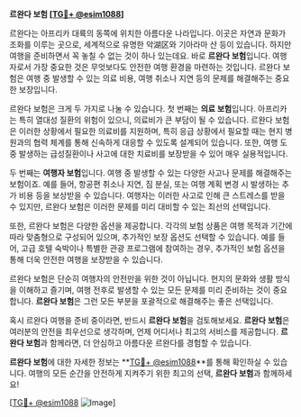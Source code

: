 **르완다 보험 [[TG💪+ @esim1088](https://t.me/s/esim1088)]**

르완다는 아프리카 대륙의 동쪽에 위치한 아름다운 나라입니다. 이곳은 자연과 문화가 조화를 이루는 곳으로, 세계적으로 유명한 악湖区와 기아라마 산 등이 있습니다. 하지만 여행을 준비하면서 꼭 놓칠 수 없는 것이 하나 있는데요. 바로 **르완다 보험**입니다. 여행자로서 가장 중요한 것은 무엇보다도 안전한 여행 환경을 마련하는 것입니다. 르완다 보험은 여행 중 발생할 수 있는 의료 비용, 여행 취소나 지연 등의 문제를 해결해주는 중요한 보장입니다.

르완다 보험은 크게 두 가지로 나눌 수 있습니다. 첫 번째는 **의료 보험**입니다. 아프리카는 특히 열대성 질환의 위험이 있으니, 의료비가 큰 부담이 될 수 있습니다. 르완다 보험은 이러한 상황에서 필요한 의료비를 지원하며, 특히 응급 상황에서 필요할 때는 현지 병원과의 협력 체계를 통해 신속하게 대응할 수 있도록 설계되어 있습니다. 또한, 여행 도중 발생하는 급성질환이나 사고에 대한 치료비를 보장받을 수 있어 매우 실용적입니다.

두 번째는 **여행자 보험**입니다. 여행 중 발생할 수 있는 다양한 사고나 문제를 해결해주는 보험이죠. 예를 들어, 항공편 취소나 지연, 짐 분실, 또는 여행 계획 변경 시 발생하는 추가 비용 등을 보상받을 수 있습니다. 여행자는 이러한 사고로 인해 큰 스트레스를 받을 수 있지만, 르완다 보험은 이러한 문제를 미리 대비할 수 있는 최선의 선택입니다.

또한, 르완다 보험은 다양한 옵션을 제공합니다. 각각의 보험 상품은 여행 목적과 기간에 따라 맞춤형으로 구성되어 있으며, 추가적인 보장 옵션도 선택할 수 있습니다. 예를 들어, 고급 호텔 숙박이나 특별한 관광 프로그램에 참여하는 경우, 추가적인 보험 옵션을 통해 더욱 안전한 여행을 보장받을 수 있습니다.

르완다 보험은 단순히 여행자의 안전만을 위한 것이 아닙니다. 현지의 문화와 생활 방식을 이해하고 즐기며, 여행 전후로 발생할 수 있는 모든 문제를 미리 준비하는 것이 중요합니다. **르완다 보험**은 그런 모든 부분을 포괄적으로 해결해주는 좋은 선택입니다.

혹시 르완다 여행을 준비 중이라면, 반드시 **르완다 보험**을 검토해보세요. **르완다 보험**은 여러분의 안전을 최우선으로 생각하며, 언제 어디서나 최고의 서비스를 제공합니다. **르완다 보험**과 함께라면, 더 안심하고 아름다운 르완다를 경험할 수 있습니다.

**르완다 보험**에 대한 자세한 정보는 **[TG💪+ @esim1088](https://t.me/s/esim1088)**를 통해 확인하실 수 있습니다. 여행의 모든 순간을 안전하게 지켜주기 위한 최고의 선택, **르완다 보험**과 함께하세요!

[[TG💪+ @esim1088](https://t.me/s/esim1088) ![Image](https://i.postimg.cc/Y0z9fWf4/image.png)]